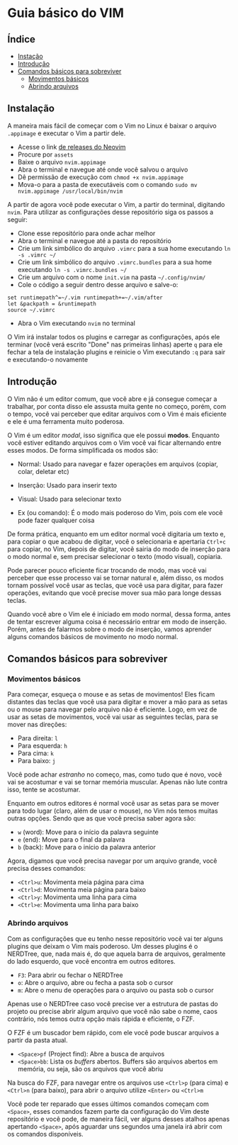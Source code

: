 # Guia básico do VIM

## Índice

- [Instação](#instalação)
- [Introdução](#introdução)
- [Comandos básicos para sobreviver](#comandos-básicos-para-sobreviver)
    - [Movimentos básicos](#movimentos-básicos)
    - [Abrindo arquivos](#abrindo-arquivos)

## Instalação

A maneira mais fácil de começar com o Vim no Linux é baixar o arquivo `.appimage` e executar o Vim a partir dele. 

- Acesse o link [de releases do Neovim](https://github.com/neovim/neovim/releases)
- Procure por `assets`
- Baixe o arquivo `nvim.appimage`
- Abra o terminal e navegue até onde você salvou o arquivo
- Dê permissão de execução com `chmod +x nvim.appimage`
- Mova-o para a pasta de executáveis com o comando `sudo mv nvim.appimage /usr/local/bin/nvim`

A partir de agora você pode executar o Vim, a partir do terminal, digitando `nvim`. Para utilizar as configurações desse repositório siga os passos a seguir:

- Clone esse repositório para onde achar melhor
- Abra o terminal e navegue até a pasta do repositório
- Crie um link simbólico do arquivo `.vimrc` para a sua home executando `ln -s .vimrc ~/`
- Crie um link simbólico do arquivo `.vimrc.bundles` para a sua home executando `ln -s .vimrc.bundles ~/`
- Crie um arquivo com o nome `init.vim` na pasta `~/.config/nvim/`
- Cole o código a seguir dentro desse arquivo e salve-o:
```
set runtimepath^=~/.vim runtimepath+=~/.vim/after
let &packpath = &runtimepath
source ~/.vimrc
```
- Abra o Vim executando `nvim` no terminal

O Vim irá instalar todos os plugins e carregar as configurações, após ele terminar (você verá escrito "Done" nas primeiras linhas) aperte `q` para ele fechar a tela de instalação plugins e reinicie o Vim executando `:q` para sair e executando-o novamente

## Introdução

O Vim não é um editor comum, que vocẽ abre e já consegue começar a trabalhar, por conta disso ele assusta muita gente no começo, porém, com o tempo, você vai perceber que editar arquivos com o Vim é mais eficiente e ele é uma ferramenta muito poderosa.

O Vim é um editor *modal*, isso significa que ele possui **modos**. Enquanto você estiver editando arquivos com o Vim você vai ficar alternando entre esses modos. De forma simplificada os modos são:

- Normal: Usado para navegar e fazer operações em arquivos (copiar, colar, deletar etc)

- Inserção: Usado para inserir texto

- Visual: Usado para selecionar texto

- Ex (ou comando): É o modo mais poderoso do Vim, pois com ele você pode fazer qualquer coisa

De forma prática, enquanto em um editor normal você digitaria um texto e, para copiar o que acabou de digitar, você o selecionaria e apertaria `Ctrl+c` para copiar, no Vim, depois de digitar, vocẽ sairia do modo de inserção para o modo normal e, sem precisar selecionar o texto (modo visual), copiaria.

Pode parecer pouco eficiente ficar trocando de modo, mas você vai perceber que esse processo vai se tornar natural e, além disso, os modos tornam possível você usar as teclas, que vocẽ usa para digitar, para fazer operações, evitando que você precise mover sua mão para longe dessas teclas.

Quando você abre o Vim ele é iniciado em modo normal, dessa forma, antes de tentar escrever alguma coisa é necessário entrar em modo de inserção. Porém, antes de falarmos sobre o modo de inserção, vamos aprender alguns comandos básicos de movimento no modo normal.

## Comandos básicos para sobreviver

### Movimentos básicos

Para começar, esqueça o mouse e as setas de movimentos! Eles ficam distantes das teclas que você usa para digitar e mover a mão para as setas ou o mouse para navegar pelo arquivo não é eficiente. Logo, em vez de usar as setas de movimentos, vocẽ vai usar as seguintes teclas, para se mover nas direções:

- Para direita: `l`
- Para esquerda: `h`
- Para cima: `k`
- Para baixo: `j`

Você pode achar *estranho* no começo, mas, como tudo que é novo, você vai se acostumar e vai se tornar memória muscular. Apenas não lute contra isso, tente se acostumar.

Enquanto em outros editores é normal vocẽ usar as setas para se mover para todo lugar (claro, além de usar o mouse), no Vim nós temos muitas outras opções. Sendo que as que você precisa saber agora são:

- `w` (word): Move para o início da palavra seguinte
- `e` (end): Move para o final da palavra
- `b` (back): Move para o início da palavra anterior

Agora, digamos que você precisa navegar por um arquivo grande, você precisa desses comandos:

- `<Ctrl>u`: Movimenta meia página para cima
- `<Ctrl>d`: Movimenta meia página para baixo
- `<Ctrl>y`: Movimenta uma linha para cima
- `<Ctrl>e`: Movimenta uma linha para baixo

### Abrindo arquivos

Com as configurações que eu tenho nesse repositório vocẽ vai ter alguns plugins que deixam o Vim mais poderoso. Um desses plugins é o NERDTree, que, nada mais é, do que aquela barra de arquivos, geralmente do lado esquerdo, que vocẽ encontra em outros editores.

- `F3`: Para abrir ou fechar o NERDTree
- `o`: Abre o arquivo, abre ou fecha a pasta sob o cursor
- `m`: Abre o menu de operações para o arquivo ou pasta sob o cursor

Apenas use o NERDTree caso você precise ver a estrutura de pastas do projeto ou precise abrir algum arquivo que você não sabe o nome, caos contrário, nós temos outra opção mais rápida e eficiente, o FZF.

O FZF é um buscador bem rápido, com ele você pode buscar arquivos a partir da pasta atual.

- `<Space>pf` (Project find): Abre a busca de arquivos
- `<Space>bb`: Lista os *buffers* abertos. Buffers são arquivos abertos em memória, ou seja, são os arquivos que você abriu

Na busca do FZF, para navegar entre os arquivos use `<Ctrl>p` (para cima) e `<Ctrl>n` (para baixo), para abrir o arquivo utilize `<Enter>` ou `<Ctrl>m`

Você pode ter reparado que esses últimos comandos começam com `<Space>`, esses comandos fazem parte da configuração do Vim deste repositório e você pode, de maneira fácil, ver alguns desses atalhos apenas apertando `<Space>`, após aguardar uns segundos uma janela irá abrir com os comandos disponíveis.
